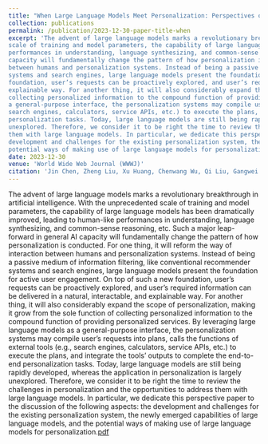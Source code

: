 ```yaml
---
title: "When Large Language Models Meet Personalization: Perspectives of Challenges and Opportunities."
collection: publications
permalink: /publication/2023-12-30-paper-title-when
excerpt: 'The advent of large language models marks a revolutionary breakthrough in artificial intelligence. With the unprecedented
scale of training and model parameters, the capability of large language models has been dramatically improved, leading to human-like
performances in understanding, language synthesizing, and common-sense reasoning, etc. Such a major leap-forward in general AI
capacity will fundamentally change the pattern of how personalization is conducted. For one thing, it will reform the way of interaction
between humans and personalization systems. Instead of being a passive medium of information filtering, like conventional recommender
systems and search engines, large language models present the foundation for active user engagement. On top of such a new
foundation, user’s requests can be proactively explored, and user’s required information can be delivered in a natural, interactable, and
explainable way. For another thing, it will also considerably expand the scope of personalization, making it grow from the sole function of
collecting personalized information to the compound function of providing personalized services. By leveraging large language models as
a general-purpose interface, the personalization systems may compile user’s requests into plans, calls the functions of external tools (e.g.,
search engines, calculators, service APIs, etc.) to execute the plans, and integrate the tools’ outputs to complete the end-to-end
personalization tasks. Today, large language models are still being rapidly developed, whereas the application in personalization is largely
unexplored. Therefore, we consider it to be right the time to review the challenges in personalization and the opportunities to address
them with large language models. In particular, we dedicate this perspective paper to the discussion of the following aspects: the
development and challenges for the existing personalization system, the newly emerged capabilities of large language models, and the
potential ways of making use of large language models for personalization.'
date: 2023-12-30
venue: 'World Wide Web Journal (WWWJ)'
citation: 'Jin Chen, Zheng Liu, Xu Huang, Chenwang Wu, Qi Liu, Gangwei Jiang, Yuanhao Pu, Yuxuan Lei, Xiaolong Chen, Xingmei Wang, Defu Lian, Enhong Chen. When Large Language Models Meet Personalization: Perspectives of Challenges and Opportunities. World Wide Web (WWWJ), accepted, 2024'
---
```


The advent of large language models marks a revolutionary breakthrough in artificial intelligence. With the unprecedented
scale of training and model parameters, the capability of large language models has been dramatically improved, leading to human-like
performances in understanding, language synthesizing, and common-sense reasoning, etc. Such a major leap-forward in general AI
capacity will fundamentally change the pattern of how personalization is conducted. For one thing, it will reform the way of interaction
between humans and personalization systems. Instead of being a passive medium of information filtering, like conventional recommender
systems and search engines, large language models present the foundation for active user engagement. On top of such a new
foundation, user’s requests can be proactively explored, and user’s required information can be delivered in a natural, interactable, and
explainable way. For another thing, it will also considerably expand the scope of personalization, making it grow from the sole function of
collecting personalized information to the compound function of providing personalized services. By leveraging large language models as
a general-purpose interface, the personalization systems may compile user’s requests into plans, calls the functions of external tools (e.g.,
search engines, calculators, service APIs, etc.) to execute the plans, and integrate the tools’ outputs to complete the end-to-end
personalization tasks. Today, large language models are still being rapidly developed, whereas the application in personalization is largely
unexplored. Therefore, we consider it to be right the time to review the challenges in personalization and the opportunities to address
them with large language models. In particular, we dedicate this perspective paper to the discussion of the following aspects: the
development and challenges for the existing personalization system, the newly emerged capabilities of large language models, and the
potential ways of making use of large language models for personalization.[pdf](https://arxiv.org/pdf/2307.16376)
